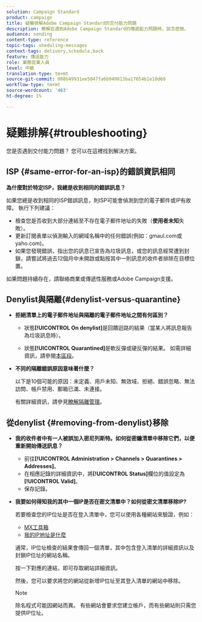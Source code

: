 ```yaml
---
solution: Campaign Standard
product: campaign
title: 疑難排解Adobe Campaign Standard的交付能力問題
description: 瞭解在遇到Adobe Campaign Standard的傳遞能力問題時，該怎麼做。
audience: sending
content-type: reference
topic-tags: sheduling-messages
context-tags: delivery,schedule,back
feature: 傳送能力
role: 業務從業人員
level: 中級
translation-type: tm+mt
source-git-commit: 088b49931ee5047fa6b949813ba17654b1e10d60
workflow-type: tm+mt
source-wordcount: '463'
ht-degree: 1%

---
```



# 疑難排解{#troubleshooting}

您是否遇到交付能力問題？ 您可以在這裡找到解決方案。

## ISP {#same-error-for-an-isp}的錯誤資訊相同

**為什麼對於特定ISP，我總是收到相同的錯誤訊息？**

如果您總是收到相同的ISP錯誤訊息，則ISP可能會偵測到您的電子郵件或IP有故障。 執行下列建議：
* 檢查您是否收到大部分連結至不存在電子郵件地址的失敗（**使用者未知**&#x200B;失敗）。
* 更新訂閱表單以偵測輸入的網域名稱中的任何錯誤(例如：gmaul.com或yaho.com)。
* 如果您發現錯誤，指出您的訊息已宣告為垃圾訊息，或您的訊息經常遭到封鎖，請嘗試將過去12個月中未開啟或點按其中一則訊息的收件者排除在目標位置。

如果問題持續存在，請聯絡商業或傳遞性服務或Adobe Campaign支援。

## Denylist與隔離{#denylist-versus-quarantine}

* **拒絕清單上的電子郵件地址與隔離的電子郵件地址之間有何區別？**

   * 狀態&#x200B;**[!UICONTROL On denylist]**&#x200B;是回饋迴路的結果（當某人將訊息報告為垃圾訊息時）。

   * 狀態&#x200B;**[!UICONTROL Quarantined]**&#x200B;是軟反彈或硬反彈的結果。
   如需詳細資訊，請參閱[本區段](../../sending/using/understanding-quarantine-management.md#quarantine-vs-denylist)。

* **不同的隔離錯誤原因意味著什麼？**

   以下是10個可能的原因：未定義、用戶未知、無效域、拒絕、錯誤忽略、無法訪問、帳戶禁用、郵箱已滿、未連接。

   有關詳細資訊，請參見[瞭解隔離管理](../../sending/using/understanding-quarantine-management.md)。

## 從denylist {#removing-from-denylist}移除

* **我的收件者中有一人被誤加入密尼列斯特。如何從密鑰清單中移除它們，以便重新開始傳送訊息？**

   * 前往&#x200B;**[!UICONTROL Administration > Channels > Quarantines > Addresses]**。
   * 在相應記錄的詳細資訊中，將&#x200B;**[!UICONTROL Status]**&#x200B;欄位的值設定為&#x200B;**[!UICONTROL Valid]**。
   * 保存記錄。

* **我要如何得知我的其中一個IP是否在密文清單中？如何從密文清單移除IP?**

   若要檢查您的IP位址是否在登入清單中，您可以使用各種網站來驗證，例如：
   * [MX工具箱](https://mxtoolbox.com/)
   * [我的IP地址是什麼](https://whatismyipaddress.com)

   通常，IP位址檢查的結果會傳回一個清單，其中包含登入清單的詳細資訊以及封鎖IP位址的網站名稱。

   按一下對應的連結，即可存取網站詳細資訊。

   然後，您可以要求將您的網站從新增IP位址至其登入清單的網站中移除。

   >[!NOTE]
   >
   >除名程式可能因網站而異。 有些網站會要求您建立帳戶，而有些網站則只需您提供IP位址。
